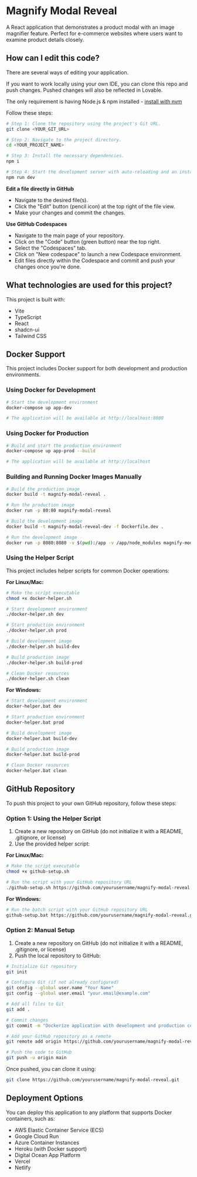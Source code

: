 # Magnify Modal Reveal

A React application that demonstrates a product modal with an image magnifier feature. Perfect for e-commerce websites where users want to examine product details closely.

## How can I edit this code?

There are several ways of editing your application.



If you want to work locally using your own IDE, you can clone this repo and push changes. Pushed changes will also be reflected in Lovable.

The only requirement is having Node.js & npm installed - [install with nvm](https://github.com/nvm-sh/nvm#installing-and-updating)

Follow these steps:

```sh
# Step 1: Clone the repository using the project's Git URL.
git clone <YOUR_GIT_URL>

# Step 2: Navigate to the project directory.
cd <YOUR_PROJECT_NAME>

# Step 3: Install the necessary dependencies.
npm i

# Step 4: Start the development server with auto-reloading and an instant preview.
npm run dev
```

**Edit a file directly in GitHub**

- Navigate to the desired file(s).
- Click the "Edit" button (pencil icon) at the top right of the file view.
- Make your changes and commit the changes.

**Use GitHub Codespaces**

- Navigate to the main page of your repository.
- Click on the "Code" button (green button) near the top right.
- Select the "Codespaces" tab.
- Click on "New codespace" to launch a new Codespace environment.
- Edit files directly within the Codespace and commit and push your changes once you're done.

## What technologies are used for this project?

This project is built with:

- Vite
- TypeScript
- React
- shadcn-ui
- Tailwind CSS

## Docker Support

This project includes Docker support for both development and production environments.

### Using Docker for Development

```sh
# Start the development environment
docker-compose up app-dev

# The application will be available at http://localhost:8080
```

### Using Docker for Production

```sh
# Build and start the production environment
docker-compose up app-prod --build

# The application will be available at http://localhost
```

### Building and Running Docker Images Manually

```sh
# Build the production image
docker build -t magnify-modal-reveal .

# Run the production image
docker run -p 80:80 magnify-modal-reveal

# Build the development image
docker build -t magnify-modal-reveal-dev -f Dockerfile.dev .

# Run the development image
docker run -p 8080:8080 -v $(pwd):/app -v /app/node_modules magnify-modal-reveal-dev
```

### Using the Helper Script

This project includes helper scripts for common Docker operations:

**For Linux/Mac:**
```sh
# Make the script executable
chmod +x docker-helper.sh

# Start development environment
./docker-helper.sh dev

# Start production environment
./docker-helper.sh prod

# Build development image
./docker-helper.sh build-dev

# Build production image
./docker-helper.sh build-prod

# Clean Docker resources
./docker-helper.sh clean
```

**For Windows:**
```sh
# Start development environment
docker-helper.bat dev

# Start production environment
docker-helper.bat prod

# Build development image
docker-helper.bat build-dev

# Build production image
docker-helper.bat build-prod

# Clean Docker resources
docker-helper.bat clean
```

## GitHub Repository

To push this project to your own GitHub repository, follow these steps:

### Option 1: Using the Helper Script

1. Create a new repository on GitHub (do not initialize it with a README, .gitignore, or license)
2. Use the provided helper script:

**For Linux/Mac:**
```sh
# Make the script executable
chmod +x github-setup.sh

# Run the script with your GitHub repository URL
./github-setup.sh https://github.com/yourusername/magnify-modal-reveal.git
```

**For Windows:**
```sh
# Run the batch script with your GitHub repository URL
github-setup.bat https://github.com/yourusername/magnify-modal-reveal.git
```

### Option 2: Manual Setup

1. Create a new repository on GitHub (do not initialize it with a README, .gitignore, or license)
2. Push the local repository to GitHub:

```sh
# Initialize Git repository
git init

# Configure Git (if not already configured)
git config --global user.name "Your Name"
git config --global user.email "your.email@example.com"

# Add all files to Git
git add .

# Commit changes
git commit -m "Dockerize application with development and production configurations"

# Add your GitHub repository as a remote
git remote add origin https://github.com/yourusername/magnify-modal-reveal.git

# Push the code to GitHub
git push -u origin main
```

Once pushed, you can clone it using:

```sh
git clone https://github.com/yourusername/magnify-modal-reveal.git
```

## Deployment Options

You can deploy this application to any platform that supports Docker containers, such as:

- AWS Elastic Container Service (ECS)
- Google Cloud Run
- Azure Container Instances
- Heroku (with Docker support)
- Digital Ocean App Platform
- Vercel
- Netlify

